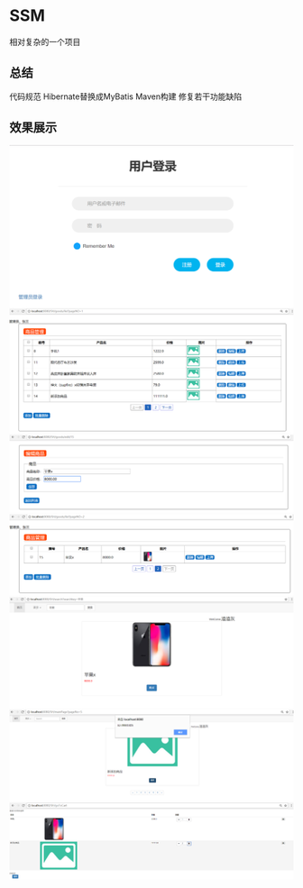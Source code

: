 # SSM
 相对复杂的一个项目
## 总结
 代码规范
 Hibernate替换成MyBatis
 Maven构建
 修复若干功能缺陷
## 效果展示
![截图1](https://github.com/linjunhao1997/screenshot/blob/master/SSH/1.png)
![截图2](https://github.com/linjunhao1997/screenshot/blob/master/SSH/2.png)
![截图3](https://github.com/linjunhao1997/screenshot/blob/master/SSH/3.png)
![截图4](https://github.com/linjunhao1997/screenshot/blob/master/SSH/4.png)
![截图5](https://github.com/linjunhao1997/screenshot/blob/master/SSH/5.png)
![截图6](https://github.com/linjunhao1997/screenshot/blob/master/SSH/6.png)
![截图7](https://github.com/linjunhao1997/screenshot/blob/master/SSH/7.png)

